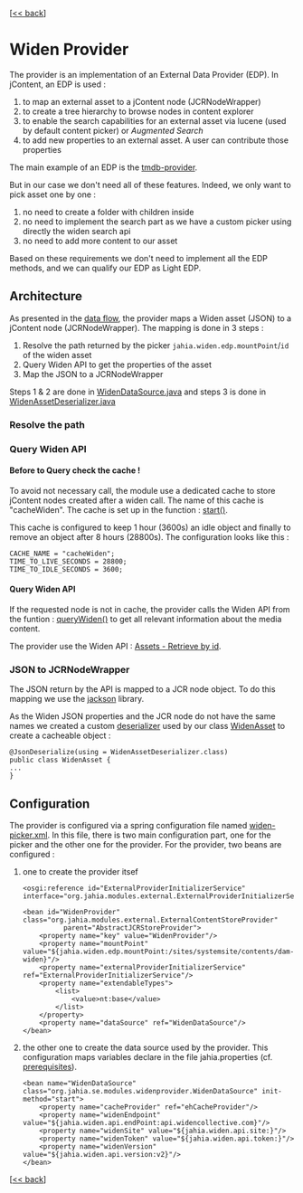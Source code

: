 \[[<< back](../../README.md)\]
# Widen Provider
The provider is an implementation of an External Data Provider (EDP).
In jContent, an EDP is used :
1. to map an external asset to a jContent node (JCRNodeWrapper)
2. to create a tree hierarchy to browse nodes in content explorer
3. to enable the search capabilities for an external asset via lucene (used by default content picker)
or *Augmented Search*
4. to add new properties to an external asset. A user can contribute those properties

The main example of an EDP is the [tmdb-provider](https://github.com/Jahia/tmdb-provider).

But in our case we don't need all of these features. Indeed, we only want to pick asset one by one :
1. no need to create a folder with children inside
1. no need to implement the search part as we have a custom picker using directly the widen search api
1. no need to add more content to our asset

Based on these requirements we don't need to implement all the EDP methods, and we can qualify our
EDP as Light EDP.

## Architecture

As presented in the [data flow](../../README.md#data-flow), the provider maps a Widen asset (JSON) to a jContent node (JCRNodeWrapper).
The mapping is done in 3 steps :
1. Resolve the path returned by the picker `jahia.widen.edp.mountPoint`/`id` of the widen asset
2. Query Widen API to get the properties of the asset
3. Map the JSON to a JCRNodeWrapper

Steps 1 & 2 are done in [WidenDataSource.java](../../src/main/java/org/jahia/se/modules/widenprovider/WidenDataSource.java)
and steps 3 is done in [WidenAssetDeserializer.java](../../src/main/java/org/jahia/se/modules/widenprovider/model/WidenAssetDeserializer.java)
### Resolve the path

### Query Widen API

#### Before to Query check the cache !
To avoid not necessary call, the module use a dedicated
cache to store jContent nodes created after a widen call. The name of this cache is "cacheWiden".
The cache is set up in the function :
[start()](../../src/main/java/org/jahia/se/modules/widenprovider/WidenDataSource.java).

This cache is configured to keep 1 hour (3600s) an idle object and finally to remove an object after 8 hours (28800s).
The configuration looks like this :
```
CACHE_NAME = "cacheWiden";
TIME_TO_LIVE_SECONDS = 28800;
TIME_TO_IDLE_SECONDS = 3600;
```

#### Query Widen API
If the requested node is not in cache, the provider calls the Widen API from the funtion : [queryWiden()](../../src/main/java/org/jahia/se/modules/widenprovider/WidenDataSource.java)
to get all relevant information about the media content.

The provider use the Widen API : [Assets - Retrieve by id](https://widenv2.docs.apiary.io/#reference/assets/assets/retrieve-by-id).


### JSON to JCRNodeWrapper
The JSON return by the API is mapped to a JCR node object. To do this mapping we use the [jackson](https://github.com/FasterXML/jackson) library.

As the Widen JSON properties and the JCR node do not have the same names we created a custom
[deserializer](../../src/main/java/org/jahia/se/modules/widenprovider/model/WidenAssetDeserializer.java)
used by our class [WidenAsset](../../src/main/java/org/jahia/se/modules/widenprovider/model/WidenAsset.java)
to create a cacheable object :
```
@JsonDeserialize(using = WidenAssetDeserializer.class)
public class WidenAsset {
...
}
```

## Configuration
The provider is configured via a spring configuration file named [widen-picker.xml](../../src/main/resources/META-INF/spring/widen-picker.xml).
In this file, there is two main configuration part, one for the picker and the other one for the provider.
For the provider, two beans are configured :
 1. one to create the provider itsef
 
    ```
    <osgi:reference id="ExternalProviderInitializerService" interface="org.jahia.modules.external.ExternalProviderInitializerService"/>
    
    <bean id="WidenProvider" class="org.jahia.modules.external.ExternalContentStoreProvider"
              parent="AbstractJCRStoreProvider">
        <property name="key" value="WidenProvider"/>
        <property name="mountPoint" value="${jahia.widen.edp.mountPoint:/sites/systemsite/contents/dam-widen}"/>
        <property name="externalProviderInitializerService" ref="ExternalProviderInitializerService"/>
        <property name="extendableTypes">
            <list>
                <value>nt:base</value>
            </list>
        </property>
        <property name="dataSource" ref="WidenDataSource"/>
    </bean>
    ```
2. the other one to create the data source used by the provider. This configuration maps
variables declare in the file jahia.properties (cf. [prerequisites](../../README.md#prerequisites)).

    ```
    <bean name="WidenDataSource" class="org.jahia.se.modules.widenprovider.WidenDataSource" init-method="start">
        <property name="cacheProvider" ref="ehCacheProvider"/>
        <property name="widenEndpoint" value="${jahia.widen.api.endPoint:api.widencollective.com}"/>
        <property name="widenSite" value="${jahia.widen.api.site:}"/>
        <property name="widenToken" value="${jahia.widen.api.token:}"/>
        <property name="widenVersion" value="${jahia.widen.api.version:v2}"/>
    </bean>
    ```
\[[<< back](../../README.md)\]